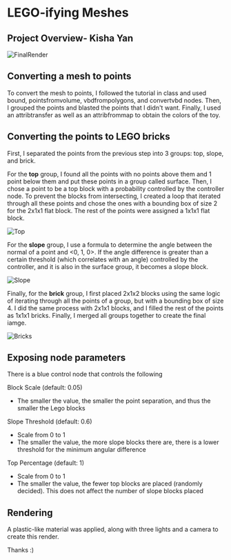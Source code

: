 # LEGO-ifying Meshes

## Project Overview- Kisha Yan

![FinalRender](https://github.com/kishayan02/hw03-legos/assets/97934823/7da18e49-59fd-44da-851a-b56edf8ca3fb)

## Converting a mesh to points
To convert the mesh to points, I followed the tutorial in class and used bound, pointsfromvolume, vbdfrompolygons, and convertvbd nodes. Then, I grouped the points and blasted the points that I didn't want. Finally, I used an attribtransfer as well as an attribfrommap to obtain the colors of the toy.

## Converting the points to LEGO bricks
First, I separated the points from the previous step into 3 groups: top, slope, and brick.

For the **top** group, I found all the points with no points above them and 1 point below them and put these points in a group called surface. Then, I chose a point to be a top block with a probability controlled by the controller node. To prevent the blocks from intersecting, I created a loop that iterated through all these points and chose the ones with a bounding box of size 2 for the 2x1x1 flat block. The rest of the points were assigned a 1x1x1 flat block.

![Top](https://github.com/kishayan02/hw03-legos/assets/97934823/78dc7def-5b0e-406a-8b98-455d28abba34)
 
For the **slope** group, I use a formula to determine the angle between the normal of a point and <0, 1, 0>. If the angle difference is greater than a certain threshold (which correlates with an angle) controlled by the controller, and it is also in the surface group, it becomes a slope block.

![Slope](https://github.com/kishayan02/hw03-legos/assets/97934823/f994c1ca-d166-4758-8c2f-51fcf0d9560c)

Finally, for the **brick** group, I first placed 2x1x2 blocks using the same logic of iterating through all the points of a group, but with a bounding box of size 4. I did the same process with 2x1x1 blocks, and I filled the rest of the points as 1x1x1 bricks. Finally, I merged all groups together to create the final iamge.

![Bricks](https://github.com/kishayan02/hw03-legos/assets/97934823/e629fc48-0e1b-41dd-8fa7-83468be9466a)

## Exposing node parameters
There is a blue control node that controls the following

Block Scale (default: 0.05)
- The smaller the value, the smaller the point separation, and thus the smaller the Lego blocks
  
Slope Threshold (default: 0.6)
- Scale from 0 to 1
- The smaller the value, the more slope blocks there are, there is a lower threshold for the minimum angular difference
  
Top Percentage (default: 1)
- Scale from 0 to 1
- The smaller the value, the fewer top blocks are placed (randomly decided). This does not affect the number of slope blocks placed

## Rendering
A plastic-like material was applied, along with three lights and a camera to create this render.

Thanks :)


